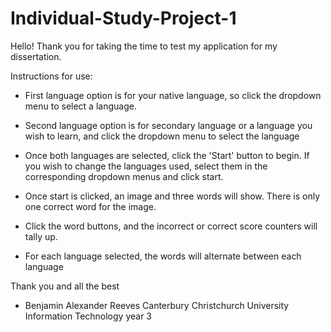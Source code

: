 # Individual-Study-Project-1

Hello! Thank you for taking the time to test my application for my dissertation.

Instructions for use:

- First language option is for your native language, so click the dropdown menu to select a language.
- Second language option is for secondary language or a language you wish to learn, and click the dropdown menu to
  select the language

- Once both languages are selected, click the 'Start' button to begin. If you wish to change the languages used,
  select them in the corresponding dropdown menus and click start.

- Once start is clicked, an image and three words will show. There is only one correct word for the image.
- Click the word buttons, and the incorrect or correct score counters will tally up. 

- For each language selected, the words will alternate between each language 

Thank you and all the best 

- Benjamin Alexander Reeves
  Canterbury Christchurch University
  Information Technology year 3
